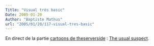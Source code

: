 ```yaml
---
Title: "Visual très basic"
Date: 2005-01-20
Author: "Baptiste Mathus"
url: "2005/01/20/117-visual-tres-basic"
---
```




En direct de la partie [cartoons de
theserverside](http://www.theserverside.com/cartoons/TalesFromTheServerSide.tss)
: [The usual
suspect](http://www.theserverside.com/cartoons/Suspects/suspects.html).

